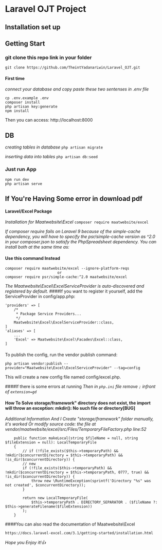 # Laravel OJT Project

## Installation set up

## Getting Start

### git clone this repo link in your folder

`git clone https://github.com/TheintYadanarLwin/Laravel_OJT.git`

#### First time

_connect your database and copy paste these two sentenses in .env file_

```
cp .env.example .env
composer install
php artisan key:generate
npm install
```

Then you can access: http://localhost:8000

## DB

_creating tables in database_
`php artisan migrate`

_inserting data into tables_
`php artisan db:seed`

### Just run App

```
npm run dev
php artisan serve
```
## If You're Having Some error in download pdf
#### Laravel/Excel Package

_Installation for Maatwebsite\Excel_
`composer require maatwebsite/excel`

_If composer require fails on Laravel 9 because of the simple-cache dependency, you will have to specify the psr/simple-cache version as ^2.0 in your composer.json to satisfy the PhpSpreadsheet dependency. You can install both at the same time as:_

#### Use this command Instead
```
composer require maatwebsite/excel --ignore-platform-reqs
                        or
composer require psr/simple-cache:^2.0 maatwebsite/excel
```
_The Maatwebsite\Excel\ExcelServiceProvider is auto-discovered and registered by default._
####If you want to register it yourself, add the ServiceProvider in config/app.php:
```
'providers' => [
    /*
     * Package Service Providers...
     */
    Maatwebsite\Excel\ExcelServiceProvider::class,
]
'aliases' => [
    ...
    'Excel' => Maatwebsite\Excel\Facades\Excel::class,
]
```
#### 
To publish the config, run the vendor publish command:
```
php artisan vendor:publish --provider="Maatwebsite\Excel\ExcelServiceProvider" --tag=config
```
This will create a new config file named config/excel.php.

####If there is some errors at running 
_Then in `php.ini` file remove `;` infront of `extension=gd`_

#### How To Solve storage/framework" directory does not exist, the import will throw an exception: mkdir(): No such file or directory[BUG] 

_Additional Information
And I Create "storage/framework" folder manually, it's worked
    Or
modify source code:
the file at vendor/maatwebsite/excel/src/Files/TemporaryFileFactory.php line:52_
```
    public function makeLocal(string $fileName = null, string $fileExtension = null): LocalTemporaryFile
    {
        // if (!file_exists($this->temporaryPath) && !mkdir($concurrentDirectory = $this->temporaryPath) && !is_dir($concurrentDirectory)) {
        // new
        if (!file_exists($this->temporaryPath) && !mkdir($concurrentDirectory = $this->temporaryPath, 0777, true) && !is_dir($concurrentDirectory)) {
            throw new \RuntimeException(sprintf('Directory "%s" was not created', $concurrentDirectory));
        }

        return new LocalTemporaryFile(
            $this->temporaryPath . DIRECTORY_SEPARATOR . ($fileName ?: $this->generateFilename($fileExtension))
        );
    }
```

####You can also read the documentation of Maatwebsite\Excel
```
https://docs.laravel-excel.com/3.1/getting-started/installation.html
```

_Hope you Enjoy it!👍_

